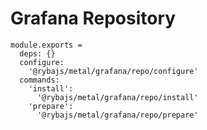 
# Grafana Repository

    module.exports =
      deps: {}
      configure:
        '@rybajs/metal/grafana/repo/configure'
      commands:
        'install':
          '@rybajs/metal/grafana/repo/install'
        'prepare':
          '@rybajs/metal/grafana/repo/prepare'
